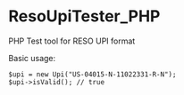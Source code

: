 # ResoUpiTester_PHP
PHP Test tool for RESO UPI format

Basic usage: 

```
$upi = new Upi("US-04015-N-11022331-R-N");
$upi->isValid(); // true
```
